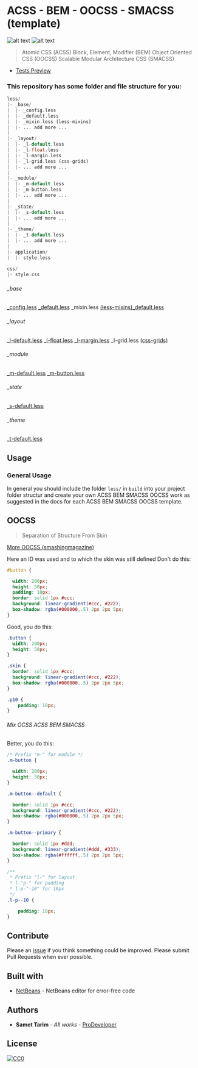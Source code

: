 # ACSS - BEM - OOCSS - SMACSS (template)

![alt text](https://img.shields.io/badge/build-passing-brightgreen.svg "Build passing")
![alt text](https://img.shields.io/badge/license-CCO-blue.svg "CCO 1.0")

> Atomic CSS (ACSS)
> Block, Element, Modifier (BEM)
> Object Oriented CSS (OOCSS)
> Scalable Modular Architecture CSS (SMACSS)

* [Tests Preview](test/img/tests.png)

### This repository has some folder and file structure for you:

```php
less/
|- _base/
|  |- _config.less
|  |- _default.less
|  |- _mixin.less (less-mixins)
|  |- ... add more ...
|
|- _layout/
|  |- _l-default.less
|  |- _l-float.less
|  |- _l-margin.less
|  |- _l-grid.less (css-grids)
|  |- ... add more ...
|
|- _module/
|  |- _m-default.less
|  |- _m-button.less
|  |- ... add more ...
|
|- _state/
|  |- _s-default.less
|  |- ... add more ...
|
|- _theme/
|  |- _t-default.less
|  |- ... add more ...
|
|- application/
|  |- style.less
 
css/
|- style.css
```

###### _base
[_config.less](less/_base/_config.less)
[_default.less](less/_base/_default.less)
_mixin.less [(less-mixins)](https://github.com/Samettarim/less-mixins/)[_default.less](less/_base/_default.less)

###### _layout
[_l-default.less](less/_layout/_l-default.less)
[_l-float.less](less/_layout/_l-float..less)
[_l-margin.less](less/_layout/_l-margin..less)
_l-grid.less [(css-grids)](https://github.com/Samettarim/css-grids/)

###### _module
[_m-default.less](less/_module/_m-default.less)
[_m-button.less](less/_module/_m-button.less)

###### _state
[_s-default.less](less/_state/_s-default.less)

###### _theme
[_t-default.less](less/_theme/_t-default.less)

## Usage

### General Usage

In general you should include the folder `less/` in `build` into your 
project folder structur and create your own ACSS BEM SMACSS OOCSS work as suggested in the docs for each ACSS BEM SMACSS OOCSS template.

## OOCSS

> Separation of Structure From Skin

[More OOCSS (smashingmagazine)](https://www.smashingmagazine.com/2011/12/an-introduction-to-object-oriented-css-oocss/)

Here an ID was used and to which the skin was still defined
Don't do this:
```css
#button {

  width: 200px;
  height: 50px;
  padding: 10px;
  border: solid 1px #ccc;
  background: linear-gradient(#ccc, #222);
  box-shadow: rgba(#000000,.5) 2px 2px 5px;
}
```

Good, you do this:
```css
.button {
  width: 200px;
  height: 50px;
}

.skin {
  border: solid 1px #ccc;
  background: linear-gradient(#ccc, #222);
  box-shadow: rgba(#000000,.5) 2px 2px 5px;
}

.p10 {
    padding: 10px;
}
```

###### Mix OCSS ACSS BEM SMACSS

Better, you do this:
```css
/* Prefix "m-" for module */
.m-button {

  width: 200px;
  height: 50px;
}

.m-button--default {

  border: solid 1px #ccc;
  background: linear-gradient(#ccc, #222);
  box-shadow: rgba(#000000,.5) 2px 2px 5px;
}

.m-button--primary {

  border: solid 1px #ddd;
  background: linear-gradient(#ddd, #333);
  box-shadow: rgba(#ffffff,.5) 2px 2px 5px;
}

/** 
 * Prefix "l-" for layout 
 * l-"p-" for padding
 * l-p-"-10" for 10px
 */
.l-p--10 {

    padding: 10px;
}
```

## Contribute

Please an [issue](https://github.com/Samettarim/less-mixins/issues) if you
think something could be improved. Please submit Pull Requests when ever
possible.

## Built with

* [NetBeans](https://netbeans.org/) - NetBeans editor for error-free code

## Authors

* **Samet Tarim** - *All works* - [ProDeveloper](https://profiles.wordpress.org/prodeveloper/)

## License

[![CC0](https://licensebuttons.net/p/zero/1.0/88x31.png)](http://creativecommons.org/publicdomain/zero/1.0/)